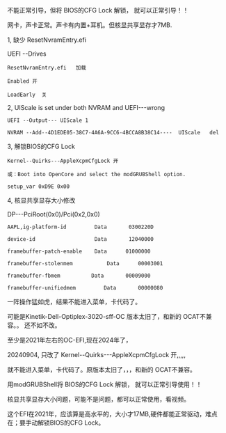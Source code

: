
不能正常引导，但将 BIOS的CFG Lock 解锁， 就可以正常引导！！ 

网卡，声卡正常。声卡有内置+耳机。但核显共享显存才7MB.




1, 缺少 ResetNvramEntry.efi

UEFI --Drives

    ResetNvramEntry.efi   加载

    Enabled 开

    LoadEarly  关


2, UIScale is set under both NVRAM and UEFI---wrong

    UEFI --Output--- UIScale 1
    
    NVRAM --Add--4D1EDE05-38C7-4A6A-9CC6-4BCCA8B38C14----  UIScale   del

3, 解锁BIOS的CFG Lock

    Kernel--Quirks---AppleXcpmCfgLock 开

    或：Boot into OpenCore and select the modGRUBShell option.

    setup_var 0xD9E 0x00
    
4, 核显共享显存大小修改

DP---PciRoot(0x0)/Pci(0x2,0x0)

    AAPL,ig-platform-id      	Data 	   0300220D

    device-id         	        Data 	   12040000

    framebuffer-patch-enable 	Data   	  01000000

    framebuffer-stolenmem           Data 	  00003001

    framebuffer-fbmem  	       Data 	  00009000

    framebuffer-unifiedmem         Data       00000080 


一阵操作猛如虎，结果不能进入菜单，卡代码了。

可能是Kinetik-Dell-Optiplex-3020-sff-OC 版本太旧了，和新的 OCAT不兼容。。 还不如不改。

至少是2021年左右的OC-EFI,现在2024年了，

20240904, 只改了  Kernel--Quirks---AppleXcpmCfgLock 开,,,,,

就不能进入菜单，卡代码了。原版本太旧了，，，和新的 OCAT不兼容。

用modGRUBShell将 BIOS的CFG Lock 解锁， 就可以正常引导使用！！ 

核显共享显存大小问题，可能不是问题，都可以正常使用，看视频。

这个EFI在2021年，应该算是高水平的，大小才17MB,硬件都能正常驱动，难点在；要手动解锁BIOS的CFG Lock。


    
